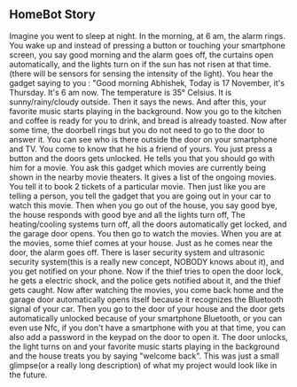 ## HomeBot Story

Imagine you went to sleep at night.  In the morning,  at 6 am,  the alarm rings.  You wake up and instead of pressing a button or touching your smartphone screen,  you say good morning and the alarm goes off, the curtains open automatically,  and the lights turn on if the sun has not risen at that time. (there will be sensors for sensing the intensity of the light).  You hear the gadget saying  to you : "Good morning  Abhishek,  Today is 17 November,  it's Thursday.  It's 6 am now.  The temperature is 35° Celsius.  It is sunny/rainy/cloudy outside. Then it says the news. And after this,  your favorite music starts playing in the background. Now you go to the kitchen and coffee is ready for you to drink, and bread is already toasted.  Now after some time,  the doorbell rings but you do not need to go to the door to answer it.  You can see who is there outside the door on your smartphone and TV.  You come to know that he his a friend of yours.  You just press a button and the doors gets unlocked. He tells you that you should go with him for a movie.  You ask this gadget which movies are currently being shown in the nearby movie theaters.  It gives a list of the ongoing movies.  You tell it to book 2 tickets of a particular movie.  Then just like you are telling a person,  you tell the gadget that you are going  out in your car to watch this movie. Then when you go out of the house,  you say good bye,  the house responds with good bye and all the lights turn off, The heating/cooling systems turn off, all the doors automatically get locked,  and the garage door opens.  You then go to watch the movies. When you are at the movies,  some thief comes at your house.  Just as he comes near the door,  the alarm goes off.  There is laser security system and ultrasonic security system(this is a really new concept,  NOBODY knows about it), and you get notified on your phone.  Now if the thief tries to open the door lock,  he gets a electric shock, and the police gets notified about it, and the thief gets caught. Now after watching  the movies,  you come back home and the garage door automatically opens itself because it recognizes the Bluetooth signal of your car.  Then you go to the door of your house and the door gets automatically unlocked because of your smartphone Bluetooth, or you can even use Nfc, if you don't have a smartphone with you at that time,  you can also add a password in the keypad on the door to open it.  The door unlocks,  the light turns on and your favorite music starts playing in the background and the house treats you by saying  "welcome back".  This was just a small glimpse(or a really long description)  of what my project would look like in the future.
